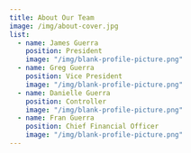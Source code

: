 ```yaml
---
title: About Our Team
image: /img/about-cover.jpg
list:
  - name: James Guerra
    position: President
    image: "/img/blank-profile-picture.png"
  - name: Greg Guerra
    position: Vice President
    image: "/img/blank-profile-picture.png"
  - name: Danielle Guerra
    position: Controller
    image: "/img/blank-profile-picture.png"
  - name: Fran Guerra
    position: Chief Financial Officer
    image: "/img/blank-profile-picture.png"
---
```


